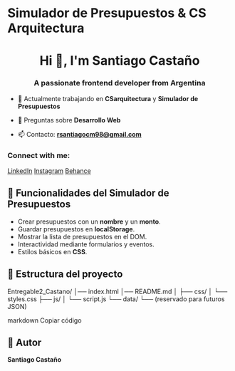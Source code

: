 # Simulador de Presupuestos & CS Arquitectura

<h1 align="center">Hi 👋, I'm Santiago Castaño</h1>
<h3 align="center">A passionate frontend developer from Argentina</h3>

- 🔭 Actualmente trabajando en **CSarquitectura** y **Simulador de Presupuestos**  

- 💬 Preguntas sobre **Desarrollo Web**

- 📫 Contacto: **rsantiagocm98@gmail.com**

<h3 align="left">Connect with me:</h3>
<p align="left">
<a href="https://linkedin.com/in/robertocastanio" target="blank">LinkedIn</a>
<a href="https://instagram.com/nnanyy_" target="blank">Instagram</a>
<a href="https://www.behance.net/santiagocastano" target="blank">Behance</a>
</p>

## 🚀 Funcionalidades del Simulador de Presupuestos

- Crear presupuestos con un **nombre** y un **monto**.
- Guardar presupuestos en **localStorage**.
- Mostrar la lista de presupuestos en el DOM.
- Interactividad mediante formularios y eventos.
- Estilos básicos en **CSS**.

## 📂 Estructura del proyecto

Entregable2_Castano/
│── index.html
│── README.md
│
├── css/
│ └── styles.css
├── js/
│ └── script.js
└── data/
└── (reservado para futuros JSON)

markdown
Copiar código

## 👤 Autor

**Santiago Castaño**